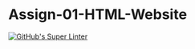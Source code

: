 # Assign-01-HTML-Website
[![GitHub's Super Linter](https://github.com/ICS20-Programming-JulienL/Assign-01-HTML-Website/workflows/GitHub's%20Super%20Linter/badge.svg)](https://github.com/ICS20-Programming-JulienL/Assign-01-HTML-Website/actions)